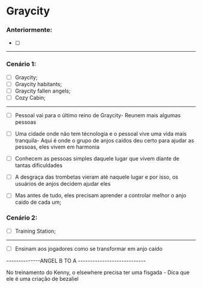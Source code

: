 # Graycity

### Anteriormente:

- [ ] 

---

### Cenário 1:

- [ ] Graycity;
- [ ] Graycity habitants;
- [ ] Graycity fallen angels;
- [ ] Cozy Cabin;

---

- [ ] Pessoal vai para o último reino de Graycity- Reunem mais algumas pessoas
- [ ] Uma cidade onde não tem técnologia e o pessoal vive uma vida mais tranquila- Aqui é onde o grupo de anjos caídos deu certo para ajudar as pessoas, eles vivem em harmonia
- [ ] Conhecem as pessoas simples daquele lugar que vivem diante de tantas dificuldades
- [ ] A desgraça das trombetas vieram até naquele lugar e por isso, os usuários de anjos decidem ajudar eles
- [ ] Mas antes de tudo, eles precisam aprender a controlar melhor o anjo caído de cada um;


### Cenário 2:

- [ ] Training Station;


---

- [ ] Ensinam aos jogadores como se transformar em anjo caído

--------------ANGEL B TO A ----------------------------


No treinamento do Kenny, o elsewhere precisa ter uma fisgada - Dica que ele é uma criação de bezaliel




